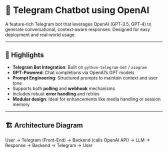 # 🤖 Telegram Chatbot using OpenAI

A feature‑rich Telegram bot that leverages OpenAI (GPT‑3.5, GPT‑4) to generate conversational, context‑aware responses. Designed for easy deployment and real‑world usage.

---

## 🌟 Highlights

- **Telegram Bot Integration**: Built on `python-telegram-bot` / `aiogram`  
- **GPT‑Powered**: Chat completions via OpenAI’s GPT models  
- **Prompt Engineering**: Structured prompts to maintain context and user tone  
- Supports both **polling** and **webhook** mechanisms  
- Includes robust **error handling** and retries  
- **Modular design**: Ideal for enhancements like media handling or session memory

---

## 🏗 Architecture Diagram

User → Telegram (Front-End) → Backend (calls OpenAI API) → LLM → Response → Backend → Telegram → User


